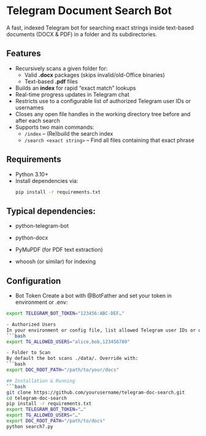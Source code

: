 # Telegram Document Search Bot

A fast, indexed Telegram bot for searching exact strings inside text-based documents (DOCX & PDF) in a folder and its subdirectories.  

## Features

- Recursively scans a given folder for:
  - Valid **.docx** packages (skips invalid/old-Office binaries)
  - Text-based **.pdf** files  
- Builds an **index** for rapid “exact match” lookups  
- Real-time progress updates in Telegram chat  
- Restricts use to a configurable list of authorized Telegram user IDs or usernames  
- Closes any open file handles in the working directory tree before and after each search  
- Supports two main commands:
  - `/index` – (Re)build the search index  
  - `/search <exact string>` – Find all files containing that exact phrase  

## Requirements

- Python 3.10+  
- Install dependencies via:
  ```bash
  pip install -r requirements.txt

 ## Typical dependencies:

- python-telegram-bot

- python-docx

- PyMuPDF (for PDF text extraction)

- whoosh (or similar) for indexing

## Configuration
- Bot Token
Create a bot with @BotFather and set your token in environment or .env:
```bash
export TELEGRAM_BOT_TOKEN="123456:ABC-DEF…"

- Authorized Users
In your environment or config file, list allowed Telegram user IDs or usernames:
```bash
export TG_ALLOWED_USERS="alice,bob,123456789"

- Folder to Scan
By default the bot scans ./data/. Override with:
```bash
export DOC_ROOT_PATH="/path/to/your/docs"

## Installation & Running
```bash
git clone https://github.com/yourusername/telegram-doc-search.git
cd telegram-doc-search
pip install -r requirements.txt
export TELEGRAM_BOT_TOKEN="…"
export TG_ALLOWED_USERS="…"
export DOC_ROOT_PATH="/path/to/docs"
python search7.py
